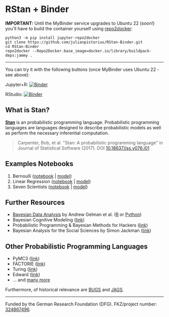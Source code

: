 # RStan + Binder

**IMPORTANT:** Until the MyBinder service upgrades to Ubuntu 22 (soon!) you'll have to build the container yourself using [repo2docker](https://repo2docker.readthedocs.io/en/latest/install.html):

```
python3 -m pip install jupyter-repo2docker
git clone https://github.com/julianpistorius/RStan-Binder.git
cd RStan-Binder
repo2docker --Repo2Docker.base_image=docker.io/library/buildpack-deps:jammy .
```

---

You can try it with the following buttons (once MyBinder uses Ubuntu 22 - see above):

Jupyter+R: [![Binder](https://mybinder.org/badge_logo.svg)](https://mybinder.org/v2/gh/julianpistorius/RStan-Binder/master?filepath=README.md)

RStudio: [![Binder](https://mybinder.org/badge_logo.svg)](https://mybinder.org/v2/gh/julianpistorius/RStan-Binder/master?urlpath=rstudio)

## What is Stan?
**[Stan](http://mc-stan.org/)** is an probabilistic programming language. Probabilistic programming languages are languages designed to describe probabilistic models as well as perform the necessary inferential computation.
> Carpenter, Bob, et al. "Stan: A probabilistic programming language" in Journal of Statistical Software (2017). DOI [10.18637/jss.v076.i01](http://dx.doi.org/10.18637/jss.v076.i01)

## Examples Notebooks
1. Bernoulli ([notebook](examples/bernoulli.ipynb) | [model](examples/bernoulli.stan))
2. Linear Regression ([notebook](examples/linear.ipynb) | [model](examples/linear.stan))
2. Seven Scientists ([notebook](examples/7scientists.ipynb) | [model](examples/7scientists.stan))

## Further Resources
* [Bayesian Data Analysis](http://www.stat.columbia.edu/~gelman/book/) by Andrew Gelman et al. ([R](https://github.com/avehtari/BDA_R_demos) or [Python](https://github.com/avehtari/BDA_py_demos))
* Bayesian Cognitive Modeling ([link](https://bayesmodels.com/))
* Probabilistic Programming & Bayesian Methods for Hackers ([link](http://camdavidsonpilon.github.io/Probabilistic-Programming-and-Bayesian-Methods-for-Hackers/))
* Bayesian Analysis for the Social Sciences by Simon Jackman ([link](https://www.wiley.com/en-us/Bayesian+Analysis+for+the+Social+Sciences-p-9780470011546))


## Other Probabilistic Programming Languages
* PyMC3 ([link](http://docs.pymc.io/))
* FACTORIE ([link](http://factorie.cs.umass.edu/))
* Turing ([link](https://github.com/TuringLang/Turing.jl))
* Edward ([link](https://github.com/blei-lab/edward))
* ... and [many more](https://en.wikipedia.org/wiki/Probabilistic_programming_language#List_of_probabilistic_programming_languages)

Furthermore, of historical relevance are [BUGS](https://www.mrc-bsu.cam.ac.uk/software/bugs/) and [JAGS](http://mcmc-jags.sourceforge.net/). 


---

Funded by the German Research Foundation (DFG).
FKZ/project number:
[324867496](https://gepris.dfg.de/gepris/projekt/324867496?context=projekt&task=showDetail&id=324867496&).
